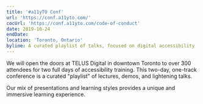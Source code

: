 ```yaml
---
title: '#a11yTO Conf'
url: 'https://conf.a11yto.com/'
cocUrl: 'https://conf.a11yto.com/code-of-conduct'
date: 2019-10-24
endDate:
location: 'Toronto, Ontario'
byline: A curated playlist of talks, focused on digital accessibility
---
```


We will open the doors at TELUS Digital in downtown Toronto to over 300 attendees for two full days of accessibility training. This two-day, one-track conference is a curated "playlist" of lectures, demos, and lightening talks.

Our mix of presentations and learning styles provides a unique and immersive learning experience.
